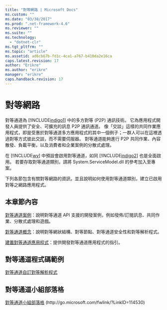 ```yaml
---
title: "對等網路 | Microsoft Docs"
ms.custom: ""
ms.date: "03/30/2017"
ms.prod: ".net-framework-4.6"
ms.reviewer: ""
ms.suite: ""
ms.technology: 
  - "dotnet-clr"
ms.tgt_pltfrm: ""
ms.topic: "article"
ms.assetid: ad6cb67b-fd1c-4ca1-a767-b410da2e16ca
caps.latest.revision: 17
author: "Erikre"
ms.author: "erikre"
manager: "erikre"
caps.handback.revision: 17
---
```

# 對等網路
對等通道為 [!INCLUDE[indigo1](../../../../includes/indigo1-md.md)] 中的多方對等 \(P2P\) 通訊技術。  它為應用程式開發人員提供了安全、可擴充的訊息 P2P 通訊通道。  像「交談」這樣的共同作業應用程式，即是受惠於對等通道多方應用程式的其中一個例子；一群人可以在這裡透過對等方式彼此交談，而不需要伺服器。  對等通道能夠進行 P2P 共同作業、內容散發、負載平衡，以及消費者和企業案例的分散式處理。  
  
 在 [!INCLUDE[wv](../../../../includes/wv-md.md)] 中預設會啟用對等通道，如同 [!INCLUDE[indigo2](../../../../includes/indigo2-md.md)] 也是全面啟用。  若要存取對等通道類別，請將 System.ServiceModel.dll 的參考加入至專案。  
  
 下列各節包含有關對等網路的資訊，並且說明如何使用對等通道類別，建立已啟用對等之網路應用程式。  
  
## 本章節內容  
 [對等通道案例](../../../../docs/framework/wcf/feature-details/peer-channel-scenarios.md)：說明對等通道 API 支援的開發案例，例如發佈\/訂閱訊息、共同作業、分散式處理和遊戲。  
  
 [對等通道概念](../../../../docs/framework/wcf/feature-details/peer-channel-concepts.md)：說明對等網狀結構、對等節點、對等通道安全性和對等解析程式。  
  
 [建置對等通道應用程式](../../../../docs/framework/wcf/feature-details/building-a-peer-channel-application.md)：提供開發對等通道應用程式的指引。  
  
## 對等通道程式碼範例  
 [對等通道自訂對等解析程式](http://msdn.microsoft.com/zh-tw/5b75a2bb-7ff1-4a14-abe7-3debf0537d23)  
  
## 對等通道小組部落格  
 [對等通道小組部落格](http://go.microsoft.com/fwlink/?LinkID=114530) \(http:\/\/go.microsoft.com\/fwlink\/?LinkID\=114530\)